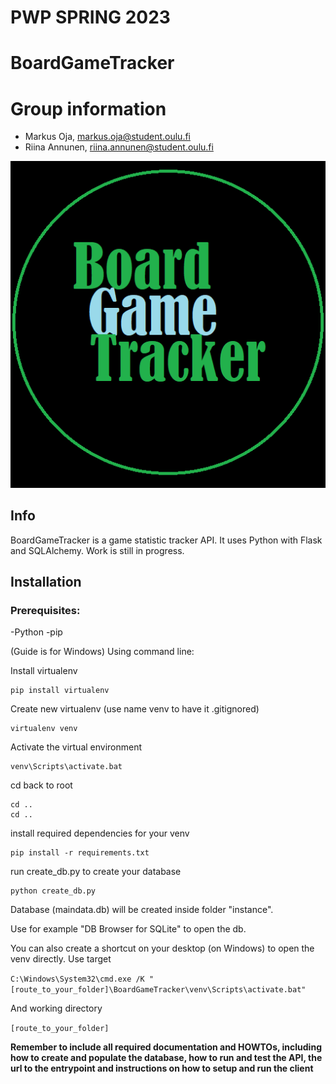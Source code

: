 # PWP SPRING 2023

# BoardGameTracker
# Group information
* Markus Oja, markus.oja@student.oulu.fi
* Riina Annunen, riina.annunen@student.oulu.fi

![BGTlogo](https://github.com/oja89/BoardGameTracker/blob/master/media/BGT.png)

## Info
BoardGameTracker is a game statistic tracker API.
It uses Python with Flask and SQLAlchemy.
Work is still in progress.

## Installation 

### Prerequisites:
-Python
-pip

(Guide is for Windows)
Using command line:

Install virtualenv
```
pip install virtualenv
```

Create new virtualenv
(use name venv to have it .gitignored)
```
virtualenv venv
```

Activate the virtual environment
```
venv\Scripts\activate.bat
```

cd back to root
```
cd ..
cd ..
```

install required dependencies for your venv
```
pip install -r requirements.txt
```

run create_db.py to create your database
```
python create_db.py
```

Database (maindata.db) will be created inside folder "instance".

Use for example "DB Browser for SQLite" to open the db.

You can also create a shortcut on your desktop (on Windows) to open the venv directly.
Use target 

`C:\Windows\System32\cmd.exe /K "[route_to_your_folder]\BoardGameTracker\venv\Scripts\activate.bat"`

And working directory 

`[route_to_your_folder]`






__Remember to include all required documentation and HOWTOs, including how to create and populate the database, how to run and test the API, the url to the entrypoint and instructions on how to setup and run the client__


